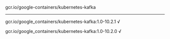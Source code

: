 gcr.io/google-containers/kubernetes-kafka 

----
gcr.io/google_containers/kubernetes-kafka:1.0-10.2.1 √

gcr.io/google_containers/kubernetes-kafka:1.0-10.2.0 √

